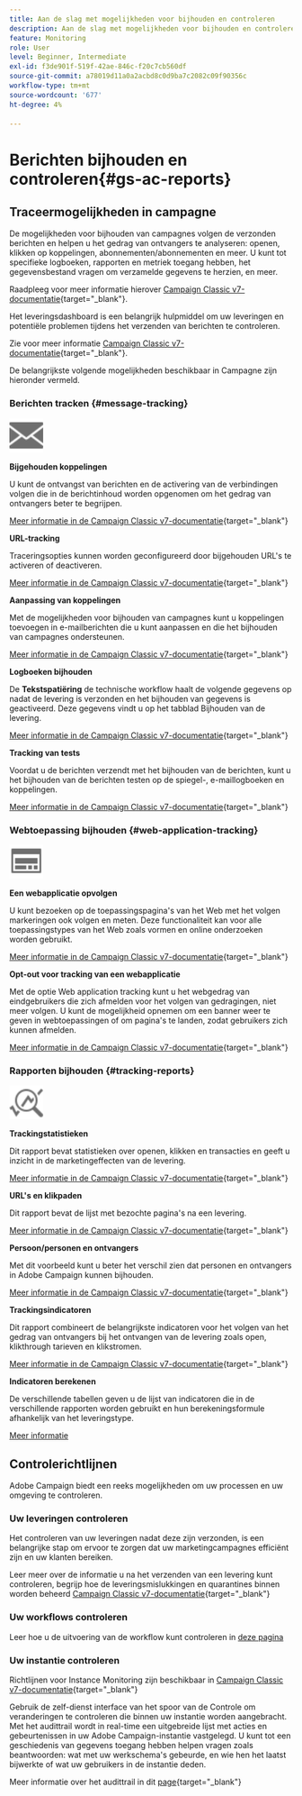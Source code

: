 ```yaml
---
title: Aan de slag met mogelijkheden voor bijhouden en controleren
description: Aan de slag met mogelijkheden voor bijhouden en controleren
feature: Monitoring
role: User
level: Beginner, Intermediate
exl-id: f3de901f-519f-42ae-846c-f20c7cb560df
source-git-commit: a78019d11a0a2acbd8c0d9ba7c2082c09f90356c
workflow-type: tm+mt
source-wordcount: '677'
ht-degree: 4%

---
```


# Berichten bijhouden en controleren{#gs-ac-reports}

## Traceermogelijkheden in campagne

De mogelijkheden voor bijhouden van campagnes volgen de verzonden berichten en helpen u het gedrag van ontvangers te analyseren: openen, klikken op koppelingen, abonnementen/abonnementen en meer. U kunt tot specifieke logboeken, rapporten en metriek toegang hebben, het gegevensbestand vragen om verzamelde gegevens te herzien, en meer.

Raadpleeg voor meer informatie hierover [Campaign Classic v7-documentatie](https://experienceleague.adobe.com/docs/campaign-classic/using/getting-started/profile-management/editing-a-profile.html?lang=nl-NL#tracking-tab){target="_blank"}.

Het leveringsdashboard is een belangrijk hulpmiddel om uw leveringen en potentiële problemen tijdens het verzenden van berichten te controleren.

Zie voor meer informatie [Campaign Classic v7-documentatie](https://experienceleague.adobe.com/docs/campaign-classic/using/sending-messages/monitoring-deliveries/delivery-dashboard.html?lang=nl-NL#sending-messages){target="_blank"}.

De belangrijkste volgende mogelijkheden beschikbaar in Campagne zijn hieronder vermeld.

### Berichten tracken {#message-tracking}

<img src="assets/do-not-localize/icon-message-tracking.svg" width="60px">

**Bijgehouden koppelingen**

U kunt de ontvangst van berichten en de activering van de verbindingen volgen die in de berichtinhoud worden opgenomen om het gedrag van ontvangers beter te begrijpen.

[Meer informatie in de Campaign Classic v7-documentatie](https://experienceleague.adobe.com/docs/campaign-classic/using/sending-messages/tracking-messages/how-to-configure-tracked-links.html?lang=nl-NL#sending-messages){target="_blank"}

**URL-tracking**

Traceringsopties kunnen worden geconfigureerd door bijgehouden URL&#39;s te activeren of deactiveren.

[Meer informatie in de Campaign Classic v7-documentatie](https://experienceleague.adobe.com/docs/campaign-classic/using/sending-messages/tracking-messages/personalizing-url-tracking.html?lang=nl-NL#sending-messages){target="_blank"}


**Aanpassing van koppelingen**

Met de mogelijkheden voor bijhouden van campagnes kunt u koppelingen toevoegen in e-mailberichten die u kunt aanpassen en die het bijhouden van campagnes ondersteunen.

[Meer informatie in de Campaign Classic v7-documentatie](https://experienceleague.adobe.com/docs/campaign-classic/using/sending-messages/tracking-messages/tracking-personalized-links/tracking-personalized-links.html?lang=nl-NL#sending-messages){target="_blank"}

**Logboeken bijhouden**

De **Tekstspatiëring** de technische workflow haalt de volgende gegevens op nadat de levering is verzonden en het bijhouden van gegevens is geactiveerd. Deze gegevens vindt u op het tabblad Bijhouden van de levering.

[Meer informatie in de Campaign Classic v7-documentatie](https://experienceleague.adobe.com/docs/campaign-classic/using/sending-messages/tracking-messages/accessing-the-tracking-logs.html?lang=nl-NL#sending-messages){target="_blank"}

**Tracking van tests**

Voordat u de berichten verzendt met het bijhouden van de berichten, kunt u het bijhouden van de berichten testen op de spiegel-, e-maillogboeken en koppelingen.

[Meer informatie in de Campaign Classic v7-documentatie](https://experienceleague.adobe.com/docs/campaign-classic/using/sending-messages/tracking-messages/testing-tracking.html?lang=nl-NL#sending-messages){target="_blank"}

### Webtoepassing bijhouden {#web-application-tracking}

<img src="assets/do-not-localize/icon-web-app.svg" width="60px">

**Een webapplicatie opvolgen**

U kunt bezoeken op de toepassingspagina&#39;s van het Web met het volgen markeringen ook volgen en meten. Deze functionaliteit kan voor alle toepassingstypes van het Web zoals vormen en online onderzoeken worden gebruikt.

[Meer informatie in de Campaign Classic v7-documentatie](https://experienceleague.adobe.com/docs/campaign-classic/using/designing-content/web-applications/tracking-a-web-application.html?lang=nl-NL#designing-content){target="_blank"}

**Opt-out voor tracking van een webapplicatie**

Met de optie Web application tracking kunt u het webgedrag van eindgebruikers die zich afmelden voor het volgen van gedragingen, niet meer volgen. U kunt de mogelijkheid opnemen om een banner weer te geven in webtoepassingen of om pagina&#39;s te landen, zodat gebruikers zich kunnen afmelden.

[Meer informatie in de Campaign Classic v7-documentatie](https://experienceleague.adobe.com/docs/campaign-classic/using/designing-content/web-applications/web-application-tracking-opt-out.html?lang=nl-NL#designing-content){target="_blank"}

### Rapporten bijhouden {#tracking-reports}

<img src="assets/do-not-localize/icon_monitor.svg" width="60px">

**Trackingstatistieken**

Dit rapport bevat statistieken over openen, klikken en transacties en geeft u inzicht in de marketingeffecten van de levering.

[Meer informatie in de Campaign Classic v7-documentatie](https://experienceleague.adobe.com/docs/campaign-classic/using/sending-messages/tracking-messages/about-message-tracking.html?lang=nl-NL#tracking-reports){target="_blank"}

**URL&#39;s en klikpaden**

Dit rapport bevat de lijst met bezochte pagina&#39;s na een levering.

[Meer informatie in de Campaign Classic v7-documentatie](https://experienceleague.adobe.com/docs/campaign-classic/using/reporting/reports-on-deliveries/delivery-reports.html?lang=nl-NL#urls-and-click-streams){target="_blank"}

**Persoon/personen en ontvangers**

Met dit voorbeeld kunt u beter het verschil zien dat personen en ontvangers in Adobe Campaign kunnen bijhouden.

[Meer informatie in de Campaign Classic v7-documentatie](https://experienceleague.adobe.com/docs/campaign-classic/using/reporting/reports-on-deliveries/person-people-recipients.html?lang=nl-NL#reporting){target="_blank"}

**Trackingsindicatoren**

Dit rapport combineert de belangrijkste indicatoren voor het volgen van het gedrag van ontvangers bij het ontvangen van de levering zoals open, klikthrough tarieven en klikstromen.

[Meer informatie in de Campaign Classic v7-documentatie](https://experienceleague.adobe.com/docs/campaign-classic/using/reporting/reports-on-deliveries/delivery-reports.html?lang=nl-NL#reporting){target="_blank"}

**Indicatoren berekenen**

De verschillende tabellen geven u de lijst van indicatoren die in de verschillende rapporten worden gebruikt en hun berekeningsformule afhankelijk van het leveringstype.

[Meer informatie](../reporting/metrics-calculation.md)

## Controlerichtlijnen

Adobe Campaign biedt een reeks mogelijkheden om uw processen en uw omgeving te controleren.

### Uw leveringen controleren

Het controleren van uw leveringen nadat deze zijn verzonden, is een belangrijke stap om ervoor te zorgen dat uw marketingcampagnes efficiënt zijn en uw klanten bereiken.

Leer meer over de informatie u na het verzenden van een levering kunt controleren, begrijp hoe de leveringsmislukkingen en quarantines binnen worden beheerd [Campaign Classic v7-documentatie](https://experienceleague.adobe.com/docs/campaign-classic/using/sending-messages/monitoring-deliveries/about-delivery-monitoring.html?lang=nl-NL#sending-messages){target="_blank"}

### Uw workflows controleren

Leer hoe u de uitvoering van de workflow kunt controleren in [deze pagina](https://experienceleague.adobe.com/docs/campaign/automation/workflows/monitoring-workflows/monitor-workflow-execution.html?lang=nl-NL)

### Uw instantie controleren

Richtlijnen voor Instance Monitoring zijn beschikbaar in [Campaign Classic v7-documentatie](https://experienceleague.adobe.com/docs/campaign-classic/using/monitoring-campaign-classic/introduction/monitoring-guidelines.html?lang=nl-NL#monitoring-campaign-classic){target="_blank"}

Gebruik de zelf-dienst interface van het spoor van de Controle om veranderingen te controleren die binnen uw instantie worden aangebracht. Met het audittrail wordt in real-time een uitgebreide lijst met acties en gebeurtenissen in uw Adobe Campaign-instantie vastgelegd. U kunt tot een geschiedenis van gegevens toegang hebben helpen vragen zoals beantwoorden: wat met uw werkschema&#39;s gebeurde, en wie hen het laatst bijwerkte of wat uw gebruikers in de instantie deden.

Meer informatie over het audittrail in dit [page](../reporting/audit-trail.md){target="_blank"}
